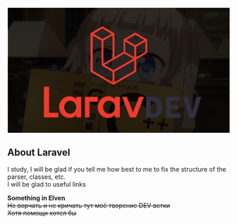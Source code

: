<p align="center"><img src="Laradev.png"></p>

## About Laravel

I study, I will be glad if you tell me how best to me to fix the structure of the parser, classes, etc. \
I will be glad to useful links

**Something in Elven**\
~~Не ворчать и не кричать тут моё творение DEV ветки \
Хотя помощи хотел бы~~
